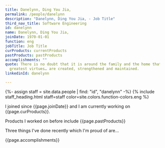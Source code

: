 ```yaml
---
title: Danelynn, Ding You Jia,
permalink: /people/danelynn
description: "Danelynn, Ding You Jia, - Job Title"
third_nav_title: Software Engineering
id: danelynn
name: Danelynn, Ding You Jia,
joinDate: 1970-01-01
function: eng
jobTitle: Job Title
curProducts: currentProducts
pastProducts: pastProducts
accomplishments: ""
quote: There is no doubt that it is around the family and the home that all the
  greatest virtues… are created, strengthened and maintained.
linkedinId: danelynn

---
```


{%- assign staff = site.data.people | find: "id", "danelynn" -%}
{% include staff_heading.html staff=staff color=site.colors.function-colors.eng %}

<p>I joined since {{page.joinDate}} and I am currently working on {{page.curProducts}}.</p>

<p>Products I worked on before include {{page.pastProducts}}</p>

<p>Three things I've done recently which I'm proud of are...</p>
{{page.accomplishments}}
